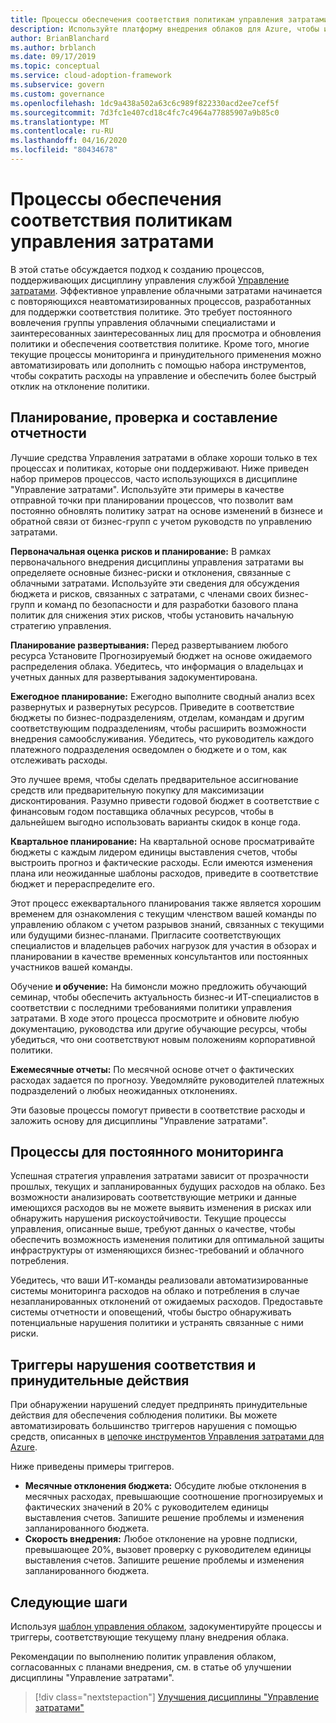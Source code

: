 ```yaml
---
title: Процессы обеспечения соответствия политикам управления затратами
description: Используйте платформу внедрения облаков для Azure, чтобы изучить подход к созданию процессов, которые поддерживают дисциплину управления затратами.
author: BrianBlanchard
ms.author: brblanch
ms.date: 09/17/2019
ms.topic: conceptual
ms.service: cloud-adoption-framework
ms.subservice: govern
ms.custom: governance
ms.openlocfilehash: 1dc9a438a502a63c6c989f822330acd2ee7cef5f
ms.sourcegitcommit: 7d3fc1e407cd18c4fc7c4964a77885907a9b85c0
ms.translationtype: MT
ms.contentlocale: ru-RU
ms.lasthandoff: 04/16/2020
ms.locfileid: "80434678"
---
```

# <a name="cost-management-policy-compliance-processes"></a>Процессы обеспечения соответствия политикам управления затратами

В этой статье обсуждается подход к созданию процессов, поддерживающих дисциплину управления службой [Управление затратами](./index.md). Эффективное управление облачными затратами начинается с повторяющихся неавтоматизированных процессов, разработанных для поддержки соответствия политике. Это требует постоянного вовлечения группы управления облачными специалистами и заинтересованных заинтересованных лиц для просмотра и обновления политики и обеспечения соответствия политике. Кроме того, многие текущие процессы мониторинга и принудительного применения можно автоматизировать или дополнить с помощью набора инструментов, чтобы сократить расходы на управление и обеспечить более быстрый отклик на отклонение политики.

## <a name="planning-review-and-reporting-processes"></a>Планирование, проверка и составление отчетности

Лучшие средства Управления затратами в облаке хороши только в тех процессах и политиках, которые они поддерживают. Ниже приведен набор примеров процессов, часто использующихся в дисциплине "Управление затратами". Используйте эти примеры в качестве отправной точки при планировании процессов, что позволит вам постоянно обновлять политику затрат на основе изменений в бизнесе и обратной связи от бизнес-групп с учетом руководств по управлению затратами.

**Первоначальная оценка рисков и планирование:** В рамках первоначального внедрения дисциплины управления затратами вы определяете основные бизнес-риски и отклонения, связанные с облачными затратами. Используйте эти сведения для обсуждения бюджета и рисков, связанных с затратами, с членами своих бизнес-групп и команд по безопасности и для разработки базового плана политик для снижения этих рисков, чтобы установить начальную стратегию управления.

**Планирование развертывания:** Перед развертыванием любого ресурса Установите Прогнозируемый бюджет на основе ожидаемого распределения облака. Убедитесь, что информация о владельцах и учетных данных для развертывания задокументирована.

**Ежегодное планирование:** Ежегодно выполните сводный анализ всех развернутых и развернутых ресурсов. Приведите в соответствие бюджеты по бизнес-подразделениям, отделам, командам и другим соответствующим подразделениям, чтобы расширить возможности внедрения самообслуживания. Убедитесь, что руководитель каждого платежного подразделения осведомлен о бюджете и о том, как отслеживать расходы.

Это лучшее время, чтобы сделать предварительное ассигнование средств или предварительную покупку для максимизации дисконтирования. Разумно привести годовой бюджет в соответствие с финансовым годом поставщика облачных ресурсов, чтобы в дальнейшем выгодно использовать варианты скидок в конце года.

**Квартальное планирование:** На квартальной основе просматривайте бюджеты с каждым лидером единицы выставления счетов, чтобы выстроить прогноз и фактические расходы. Если имеются изменения плана или неожиданные шаблоны расходов, приведите в соответствие бюджет и перераспределите его.

Этот процесс ежеквартального планирования также является хорошим временем для ознакомления с текущим членством вашей команды по управлению облаком с учетом разрывов знаний, связанных с текущими или будущими бизнес-планами. Пригласите соответствующих специалистов и владельцев рабочих нагрузок для участия в обзорах и планировании в качестве временных консультантов или постоянных участников вашей команды.

Обучение **и обучение:** На бимонсли можно предложить обучающий семинар, чтобы обеспечить актуальность бизнес-и ИТ-специалистов в соответствии с последними требованиями политики управления затратами. В ходе этого процесса просмотрите и обновите любую документацию, руководства или другие обучающие ресурсы, чтобы убедиться, что они соответствуют новым положениям корпоративной политики.

**Ежемесячные отчеты:** По месячной основе отчет о фактических расходах задается по прогнозу. Уведомляйте руководителей платежных подразделений о любых неожиданных отклонениях.

Эти базовые процессы помогут привести в соответствие расходы и заложить основу для дисциплины "Управление затратами".

## <a name="processes-for-ongoing-monitoring"></a>Процессы для постоянного мониторинга

Успешная стратегия управления затратами зависит от прозрачности прошлых, текущих и запланированных будущих расходов на облако. Без возможности анализировать соответствующие метрики и данные имеющихся расходов вы не можете выявить изменения в рисках или обнаружить нарушения рискоустойчивости. Текущие процессы управления, описанные выше, требуют данных о качестве, чтобы обеспечить возможность изменения политики для оптимальной защиты инфраструктуры от изменяющихся бизнес-требований и облачного потребления.

Убедитесь, что ваши ИТ-команды реализовали автоматизированные системы мониторинга расходов на облако и потребления в случае незапланированных отклонений от ожидаемых расходов. Предоставьте системы отчетности и оповещений, чтобы быстро обнаруживать потенциальные нарушения политики и устранять связанные с ними риски.

## <a name="compliance-violation-triggers-and-enforcement-actions"></a>Триггеры нарушения соответствия и принудительные действия

При обнаружении нарушений следует предпринять принудительные действия для обеспечения соблюдения политики. Вы можете автоматизировать большинство триггеров нарушения с помощью средств, описанных в [цепочке инструментов Управления затратами для Azure](./toolchain.md).

Ниже приведены примеры триггеров.

- **Месячные отклонения бюджета:** Обсудите любые отклонения в месячных расходах, превышающие соотношение прогнозируемых и фактических значений в 20% с руководителем единицы выставления счетов. Запишите решение проблемы и изменения запланированного бюджета.
- **Скорость внедрения:** Любое отклонение на уровне подписки, превышающее 20%, вызовет проверку с руководителем единицы выставления счетов. Запишите решение проблемы и изменения запланированного бюджета.

## <a name="next-steps"></a>Следующие шаги

Используя [шаблон управления облаком](./template.md), задокументируйте процессы и триггеры, соответствующие текущему плану внедрения облака.

Рекомендации по выполнению политик управления облаком, согласованных с планами внедрения, см. в статье об улучшении дисциплины "Управление затратами".

> [!div class="nextstepaction"]
> [Улучшения дисциплины "Управление затратами"](./discipline-improvement.md)
